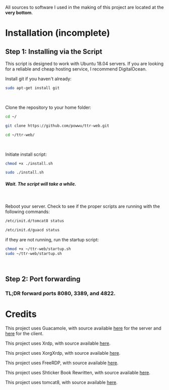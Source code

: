 All sources to software I used in the making of this project are located at the **very bottom**.
#    Installation (incomplete)
##    Step 1: Installing via the Script
This script is designed to work with Ubuntu 18.04 servers. If you are looking for a reliable and cheap hosting service, I recommend DigitalOcean.

Install git if you haven't already:
```bash
sudo apt-get install git
```
⠀

Clone the repository to your home folder:
```bash
cd ~/
```
```bash
git clone https://github.com/powwu/ttr-web.git
```
```bash
cd ~/ttr-web/
```
⠀

Initiate install script:
```bash 
chmod +x ./install.sh
```
```bash
sudo ./install.sh
```
##### Wait. The script will take a while.

⠀

Reboot your server. Check to see if the proper scripts are running with the following commands:
```bash
/etc/init.d/tomcat8 status
```
```bash
/etc/init.d/guacd status
```

if they are not running, run the startup script:
```bash
chmod +x ~/ttr-web/startup.sh
sudo ~/ttr-web/startup.sh
```
⠀

##    Step 2: Port forwarding
### TL;DR forward ports 8080, 3389, and 4822.



# Credits

This project uses Guacamole, with source available [here](https://github.com/apache/guacamole-server) for the server and [here](https://github.com/apache/guacamole-client) for the client.

This project uses Xrdp, with source available [here](https://github.com/neutrinolabs/xrdp).

This project uses XorgXrdp, with source available [here](https://github.com/neutrinolabs/xorgxrdp).

This project uses FreeRDP, with source available [here](https://github.com/FreeRDP/FreeRDP).

This project uses Shticker Book Rewritten, with source available [here](https://github.com/madsciencecoder/Shticker-Book-Rewritten).

This project uses tomcat8, with source available [here](https://github.com/apache/tomcat).
